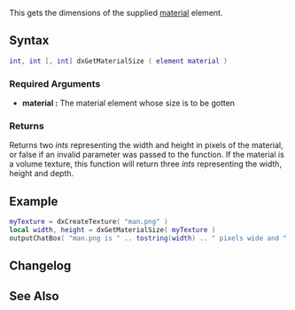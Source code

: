 This gets the dimensions of the supplied [material](/docs/material.md "wikilink") element.

Syntax
------

``` lua
int, int [, int] dxGetMaterialSize ( element material )
```

### Required Arguments

-   **material :** The material element whose size is to be gotten

### Returns

Returns two *ints* representing the width and height in pixels of the material, or false if an invalid parameter was passed to the function. If the material is a volume texture, this function will return three *ints* representing the width, height and depth.

Example
-------

``` lua
myTexture = dxCreateTexture( "man.png" )
local width, height = dxGetMaterialSize( myTexture )
outputChatBox( "man.png is " .. tostring(width) .. " pixels wide and " .. tostring(height) .. " pixels high" )
```

Changelog
---------

See Also
--------
